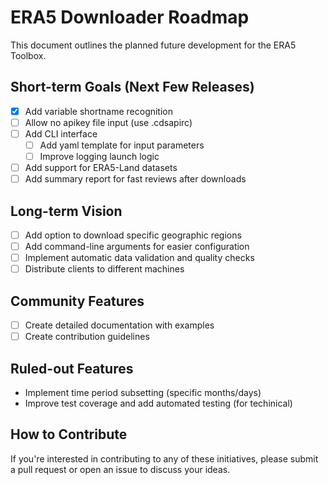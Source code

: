 # ERA5 Downloader Roadmap

This document outlines the planned future development for the ERA5 Toolbox.

## Short-term Goals (Next Few Releases)

- [x] Add variable shortname recognition
- [ ] Allow no apikey file input (use .cdsapirc)
- [ ] Add CLI interface
    - [ ] Add yaml template for input parameters
    - [ ] Improve logging launch logic
- [ ] Add support for ERA5-Land datasets
- [ ] Add summary report for fast reviews after downloads

## Long-term Vision

- [ ] Add option to download specific geographic regions
- [ ] Add command-line arguments for easier configuration
- [ ] Implement automatic data validation and quality checks
- [ ] Distribute clients to different machines

## Community Features

- [ ] Create detailed documentation with examples
- [ ] Create contribution guidelines

## Ruled-out Features

- Implement time period subsetting (specific months/days)
- Improve test coverage and add automated testing (for techinical)

## How to Contribute

If you're interested in contributing to any of these initiatives, please submit a pull request or open an issue to discuss your ideas.
